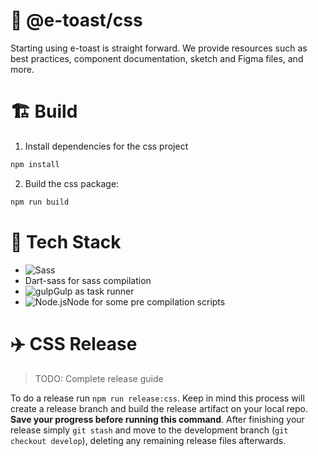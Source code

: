 # 💅 @e-toast/css
Starting using e-toast is straight forward. We provide resources such as best practices, component documentation, sketch and Figma files, and more.

# 🏗️ Build

1. Install dependencies for the css project

```zsh
npm install
```

2. Build the css package:

```zsh
npm run build
```
# 🧰 Tech Stack

- <img src="https://camo.githubusercontent.com/7436ecde5696a856dd865d3fc81fa2612054f468e12fdb5d591e7a19a46fc9f7/68747470733a2f2f696d672e736869656c64732e696f2f7374617469632f76313f7374796c653d666f722d7468652d6261646765266d6573736167653d5361737326636f6c6f723d434336363939266c6f676f3d53617373266c6f676f436f6c6f723d464646464646266c6162656c3d" alt="Sass" data-canonical-src="https://img.shields.io/static/v1?style=for-the-badge&amp;message=Sass&amp;color=CC6699&amp;logo=Sass&amp;logoColor=FFFFFF&amp;label=" style="max-width: 100%;">
- Dart-sass for sass compilation
- <img src="https://camo.githubusercontent.com/f6eaf59e300abf5e7a4a9bf6b6547bbbac7d714c0b568ca4b51e6e20223dcff8/68747470733a2f2f696d672e736869656c64732e696f2f7374617469632f76313f7374796c653d666f722d7468652d6261646765266d6573736167653d67756c7026636f6c6f723d434634363437266c6f676f3d67756c70266c6f676f436f6c6f723d464646464646266c6162656c3d" alt="gulp" data-canonical-src="https://img.shields.io/static/v1?style=for-the-badge&amp;message=gulp&amp;color=CF4647&amp;logo=gulp&amp;logoColor=FFFFFF&amp;label=" style="max-width: 100%;">Gulp as task runner
- <img src="https://camo.githubusercontent.com/faec9d89bd2c7d47b91d988dcd0f27011c27e8191d45836cfa36bf2b3c2a92bd/68747470733a2f2f696d672e736869656c64732e696f2f7374617469632f76313f7374796c653d666f722d7468652d6261646765266d6573736167653d4e6f64652e6a7326636f6c6f723d333339393333266c6f676f3d4e6f64652e6a73266c6f676f436f6c6f723d464646464646266c6162656c3d" alt="Node.js" data-canonical-src="https://img.shields.io/static/v1?style=for-the-badge&amp;message=Node.js&amp;color=339933&amp;logo=Node.js&amp;logoColor=FFFFFF&amp;label=" style="max-width: 100%;">Node for some pre compilation scripts

# ✈️ CSS Release

> TODO: Complete release guide

To do a release run `npm run release:css`. Keep in mind this process will create a release branch and build the release artifact on your local repo. **Save your progress before running this command**. After finishing your release simply `git stash` and move to the development branch (`git checkout develop`), deleting any remaining release files afterwards.

